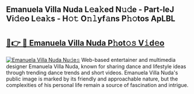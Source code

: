 ## Emanuela Villa Nuda L𝚎a𝚔ed N𝚞𝚍e - Part-IeJ Vi𝚍𝚎o L𝚎a𝚔s - H𝚘𝚝 O𝚗𝚕yf𝚊ns P𝚑𝚘tos ApLBL

# <h2><a href="http://kfcu9o.oniu.top/?m=Emanuela+Villa+Nuda">🔗👉 🔴 Emanuela Villa Nuda P𝚑ot𝚘𝚜 V𝚒d𝚎o</a></h2>

[![Emanuela Villa Nuda Nu𝚍e𝚜](https://i.imgur.com/0qMVB7G.gif)](http://kfcu9o.oniu.top/?m=Emanuela+Villa+Nuda)
Web-based entertainer and multimedia designer Emanuela Villa Nuda, known for sharing dance and lifestyle ideas through trending dance trends and short videos. Emanuela Villa Nuda's public image is marked by its friendly and approachable nature, but the complexities of his personal life remain a source of fascination and intrigue.  
